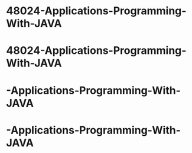 # 48024-Applications-Programming-With-JAVA
# 48024-Applications-Programming-With-JAVA
# -Applications-Programming-With-JAVA
# -Applications-Programming-With-JAVA
